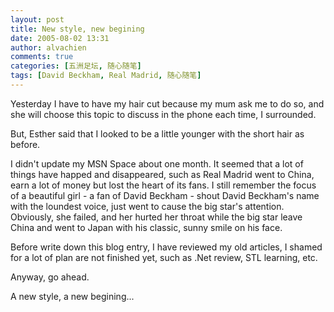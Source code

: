 ```yaml
---
layout: post
title: New style, new begining
date: 2005-08-02 13:31
author: alvachien
comments: true
categories: [五洲足坛, 随心随笔]
tags: [David Beckham, Real Madrid, 随心随笔]
---
```


Yesterday I have to have my hair cut because my mum ask me to do so, and she will choose this topic to discuss in the phone each time, I surrounded.

But, Esther said that I looked to be a little younger with the short hair as before.

I didn't update my MSN Space about one month. It seemed that a lot of things have happed and disappeared, such as Real Madrid went to China, earn a lot of money but lost the heart of its fans. I still remember the focus of a beautiful girl - a fan of David Beckham - shout David Beckham's name with the loundest voice, just went to cause the big star's attention. Obviously, she failed, and her hurted her throat while the big star leave China and went to Japan with his classic, sunny smile on his face.

Before write down this blog entry, I have reviewed my old articles, I shamed for a lot of plan are not finished yet, such as .Net review, STL learning, etc.

Anyway, go ahead.

A new style, a new begining...


